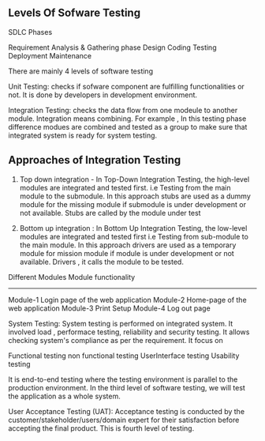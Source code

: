 Levels Of Sofware Testing
-------------------------

SDLC Phases

Requirement Analysis & Gathering phase
Design
Coding
Testing
Deployment
Maintenance

There are mainly 4 levels of software testing

Unit Testing: checks if sofware component are fulfilling functionalities or not. It is done by developers in development environment.

Integration Testing: checks the data flow from one modeule to another module. Integration means combining. For example , In this testing phase difference modues are combined and tested as a group to make sure that integrated system is ready for system testing.

Approaches of Integration Testing
---------------------------------
1) Top down integration - In Top-Down Integration Testing, the high-level modules are integrated and tested first. i.e Testing from the main module to the submodule. In this approach stubs are used as a dummy module for the missing module if submodule is under development or not available. Stubs are called by the module under test

2) Bottom up integration : In Bottom Up Integration Testing, the low-level modules are integrated and tested first i.e Testing from sub-module to the main module. In this approach drivers are used as a temporary module for mission module if module is under development or not available. Drivers , it calls the module to be tested.

Different Modules	Module functionality
---------------		----------------------
Module-1		Login page of the web application
Module-2		Home-page of the web application
Module-3		Print Setup
Module-4		Log out page


System Testing: System testing is performed on integrated system. It involved load , performace testing, reliability and security testing.  It allows checking system's compliance as per the requirement.  It focus on 

Functional testing
non functional testing
UserInterface testing
Usability testing

It is end-to-end testing where the testing environment is parallel to the production environment. In the third level of software testing, we will test the application as a whole system. 

User Acceptance Testing (UAT): Acceptance testing is conducted by the customer/stakeholder/users/domain expert for their satisfaction before accepting the final product. This is fourth level of testing.
